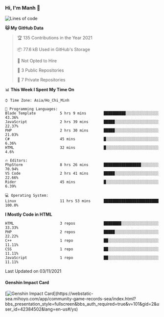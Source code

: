 ### Hi, I'm Manh 👋

<!--START_SECTION:waka-->
![Lines of code](https://img.shields.io/badge/From%20Hello%20World%20I%27ve%20Written-85417%20lines%20of%20code-blue)

**🐱 My GitHub Data** 

> 🏆 135 Contributions in the Year 2021
 > 
> 📦 77.6 kB Used in GitHub's Storage 
 > 
> 🚫 Not Opted to Hire
 > 
> 📜 3 Public Repositories 
 > 
> 🔑 7 Private Repositories  
 > 
📊 **This Week I Spent My Time On** 

```text
⌚︎ Time Zone: Asia/Ho_Chi_Minh

💬 Programming Languages: 
Blade Template           5 hrs 9 mins        ██████████░░░░░░░░░░░░░░░   43.36% 
JavaScript               2 hrs 39 mins       █████░░░░░░░░░░░░░░░░░░░░   22.37% 
PHP                      2 hrs 30 mins       █████░░░░░░░░░░░░░░░░░░░░   21.03% 
C#                       45 mins             █░░░░░░░░░░░░░░░░░░░░░░░░   6.36% 
HTML                     32 mins             █░░░░░░░░░░░░░░░░░░░░░░░░   4.6%

🔥 Editors: 
PhpStorm                 8 hrs 26 mins       █████████████████░░░░░░░░   70.94% 
VS Code                  2 hrs 41 mins       █████░░░░░░░░░░░░░░░░░░░░   22.66% 
Rider                    45 mins             █░░░░░░░░░░░░░░░░░░░░░░░░   6.39%

💻 Operating System: 
Linux                    11 hrs 53 mins      █████████████████████████   100.0%

```

**I Mostly Code in HTML** 

```text
HTML                     3 repos             ████████░░░░░░░░░░░░░░░░░   33.33% 
PHP                      2 repos             █████░░░░░░░░░░░░░░░░░░░░   22.22% 
C++                      1 repo              ██░░░░░░░░░░░░░░░░░░░░░░░   11.11% 
CSS                      1 repo              ██░░░░░░░░░░░░░░░░░░░░░░░   11.11% 
JavaScript               1 repo              ██░░░░░░░░░░░░░░░░░░░░░░░   11.11%

```



 Last Updated on 03/11/2021
<!--END_SECTION:waka-->

#### Genshin Impact Card
[![Genshin Impact Card](https://api.mn07.xyz/genshin/card/42384502?)](https://webstatic-sea.mihoyo.com/app/community-game-records-sea/index.html?bbs_presentation_style=fullscreen&bbs_auth_required=true&v=101&gid=2&user_id=42384502&lang=en-us#/ys)
